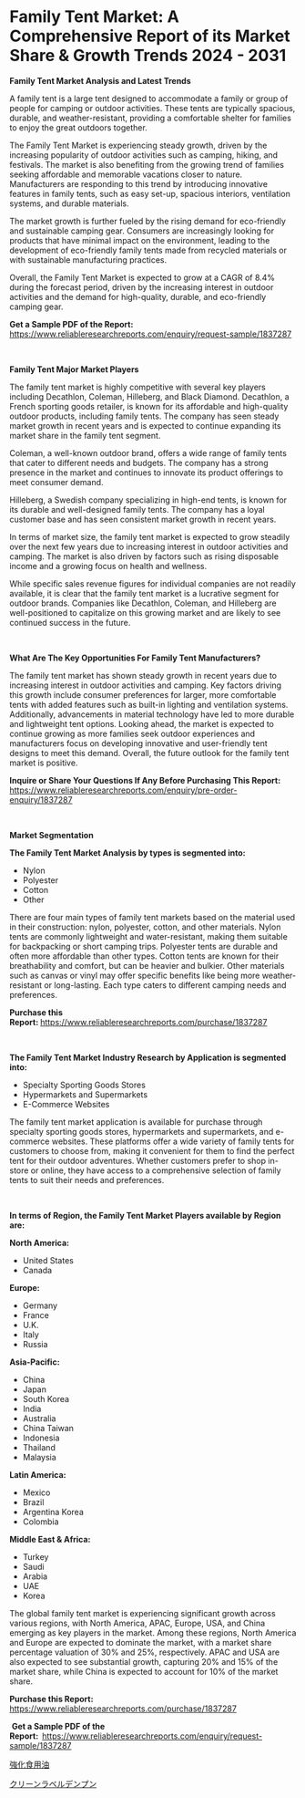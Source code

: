 <p><h1>Family Tent Market: A Comprehensive Report of its Market Share & Growth Trends 2024 - 2031</h1></p><p><strong>Family Tent Market Analysis and Latest Trends</strong></p>
<p><p>A family tent is a large tent designed to accommodate a family or group of people for camping or outdoor activities. These tents are typically spacious, durable, and weather-resistant, providing a comfortable shelter for families to enjoy the great outdoors together.</p><p>The Family Tent Market is experiencing steady growth, driven by the increasing popularity of outdoor activities such as camping, hiking, and festivals. The market is also benefiting from the growing trend of families seeking affordable and memorable vacations closer to nature. Manufacturers are responding to this trend by introducing innovative features in family tents, such as easy set-up, spacious interiors, ventilation systems, and durable materials.</p><p>The market growth is further fueled by the rising demand for eco-friendly and sustainable camping gear. Consumers are increasingly looking for products that have minimal impact on the environment, leading to the development of eco-friendly family tents made from recycled materials or with sustainable manufacturing practices.</p><p>Overall, the Family Tent Market is expected to grow at a CAGR of 8.4% during the forecast period, driven by the increasing interest in outdoor activities and the demand for high-quality, durable, and eco-friendly camping gear.</p></p>
<p><strong>Get a Sample PDF of the Report:&nbsp;</strong> <a href="https://www.reliableresearchreports.com/enquiry/request-sample/1837287">https://www.reliableresearchreports.com/enquiry/request-sample/1837287</a></p>
<p>&nbsp;</p>
<p><strong>Family Tent Major Market Players</strong></p>
<p><p>The family tent market is highly competitive with several key players including Decathlon, Coleman, Hilleberg, and Black Diamond. Decathlon, a French sporting goods retailer, is known for its affordable and high-quality outdoor products, including family tents. The company has seen steady market growth in recent years and is expected to continue expanding its market share in the family tent segment.</p><p>Coleman, a well-known outdoor brand, offers a wide range of family tents that cater to different needs and budgets. The company has a strong presence in the market and continues to innovate its product offerings to meet consumer demand.</p><p>Hilleberg, a Swedish company specializing in high-end tents, is known for its durable and well-designed family tents. The company has a loyal customer base and has seen consistent market growth in recent years.</p><p>In terms of market size, the family tent market is expected to grow steadily over the next few years due to increasing interest in outdoor activities and camping. The market is also driven by factors such as rising disposable income and a growing focus on health and wellness.</p><p>While specific sales revenue figures for individual companies are not readily available, it is clear that the family tent market is a lucrative segment for outdoor brands. Companies like Decathlon, Coleman, and Hilleberg are well-positioned to capitalize on this growing market and are likely to see continued success in the future.</p></p>
<p>&nbsp;</p>
<p><strong>What Are The Key Opportunities For Family Tent Manufacturers?</strong></p>
<p><p>The family tent market has shown steady growth in recent years due to increasing interest in outdoor activities and camping. Key factors driving this growth include consumer preferences for larger, more comfortable tents with added features such as built-in lighting and ventilation systems. Additionally, advancements in material technology have led to more durable and lightweight tent options. Looking ahead, the market is expected to continue growing as more families seek outdoor experiences and manufacturers focus on developing innovative and user-friendly tent designs to meet this demand. Overall, the future outlook for the family tent market is positive.</p></p>
<p><strong>Inquire or Share Your Questions If Any Before Purchasing This Report:</strong> <a href="https://www.reliableresearchreports.com/enquiry/pre-order-enquiry/1837287">https://www.reliableresearchreports.com/enquiry/pre-order-enquiry/1837287</a></p>
<p>&nbsp;</p>
<p><strong>Market Segmentation</strong></p>
<p><strong>The Family Tent Market Analysis by types is segmented into:</strong></p>
<p><ul><li>Nylon</li><li>Polyester</li><li>Cotton</li><li>Other</li></ul></p>
<p><p>There are four main types of family tent markets based on the material used in their construction: nylon, polyester, cotton, and other materials. Nylon tents are commonly lightweight and water-resistant, making them suitable for backpacking or short camping trips. Polyester tents are durable and often more affordable than other types. Cotton tents are known for their breathability and comfort, but can be heavier and bulkier. Other materials such as canvas or vinyl may offer specific benefits like being more weather-resistant or long-lasting. Each type caters to different camping needs and preferences.</p></p>
<p><strong>Purchase this Report:&nbsp;</strong><a href="https://www.reliableresearchreports.com/purchase/1837287">https://www.reliableresearchreports.com/purchase/1837287</a></p>
<p>&nbsp;</p>
<p><strong>The Family Tent Market Industry Research by Application is segmented into:</strong></p>
<p><ul><li>Specialty Sporting Goods Stores</li><li>Hypermarkets and Supermarkets</li><li>E-Commerce Websites</li></ul></p>
<p><p>The family tent market application is available for purchase through specialty sporting goods stores, hypermarkets and supermarkets, and e-commerce websites. These platforms offer a wide variety of family tents for customers to choose from, making it convenient for them to find the perfect tent for their outdoor adventures. Whether customers prefer to shop in-store or online, they have access to a comprehensive selection of family tents to suit their needs and preferences.</p></p>
<p>&nbsp;</p>
<p><strong>In terms of Region, the Family Tent Market Players available by Region are:</strong></p>
<p>
    <p> <strong> North America: </strong>
        <ul>
            <li>United States</li>
            <li>Canada</li>
        </ul>
        </p> 
    <p> <strong> Europe: </strong>
        <ul>
            <li>Germany</li>
            <li>France</li>
            <li>U.K.</li>
            <li>Italy</li>
            <li>Russia</li>
        </ul>
        </p> 
    <p> <strong> Asia-Pacific: </strong>
        <ul>
            <li>China</li>
            <li>Japan</li>
            <li>South Korea</li>
            <li>India</li>
            <li>Australia</li>
            <li>China Taiwan</li>
            <li>Indonesia</li>
            <li>Thailand</li>
            <li>Malaysia</li>
        </ul>
        </p> 
    <p> <strong> Latin America: </strong>
        <ul>
            <li>Mexico</li>
            <li>Brazil</li>
            <li>Argentina Korea</li>
            <li>Colombia</li>
        </ul>
        </p> 
    <p> <strong> Middle East & Africa: </strong>
        <ul>
            <li>Turkey</li>
            <li>Saudi</li>
            <li>Arabia</li>
            <li>UAE</li>
            <li>Korea</li>
        </ul>
    </p>
    </p>
<p><p>The global family tent market is experiencing significant growth across various regions, with North America, APAC, Europe, USA, and China emerging as key players in the market. Among these regions, North America and Europe are expected to dominate the market, with a market share percentage valuation of 30% and 25%, respectively. APAC and USA are also expected to see substantial growth, capturing 20% and 15% of the market share, while China is expected to account for 10% of the market share.</p></p>
<p><strong>Purchase this Report: </strong><a href="https://www.reliableresearchreports.com/purchase/1837287">https://www.reliableresearchreports.com/purchase/1837287</a></p>
<p>&nbsp;<strong>Get a Sample PDF of the Report:&nbsp;&nbsp;</strong><a href="https://www.reliableresearchreports.com/enquiry/request-sample/1837287">https://www.reliableresearchreports.com/enquiry/request-sample/1837287</a></p>
<p><strong></strong></p>
<p><p><a href="https://github.com/KaydenJohns1964/Market-Research-Report-List-1/blob/main/31839395957.md">強化食用油</a></p><p><a href="https://github.com/marbadji/Market-Research-Report-List-1/blob/main/56811145956.md">クリーンラベルデンプン</a></p></p>